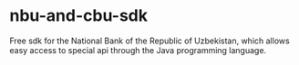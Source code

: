 # nbu-and-cbu-sdk
Free sdk for the National Bank of the Republic of Uzbekistan, which allows easy access to special api through the Java programming language.
